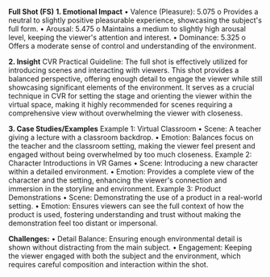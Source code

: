 **Full Shot (FS)**
**1. Emotional Impact**
•	Valence (Pleasure): 5.075
o	Provides a neutral to slightly positive pleasurable experience, showcasing the subject's full form.
•	Arousal: 5.475
o	Maintains a medium to slightly high arousal level, keeping the viewer's attention and interest.
•	Dominance: 5.325
o	Offers a moderate sense of control and understanding of the environment.

**2. Insight**
CVR Practical Guideline: The full shot is effectively utilized for introducing scenes and interacting with viewers. This shot provides a balanced perspective, offering enough detail to engage the viewer while still showcasing significant elements of the environment. It serves as a crucial technique in CVR for setting the stage and orienting the viewer within the virtual space, making it highly recommended for scenes requiring a comprehensive view without overwhelming the viewer with closeness.

**3. Case Studies/Examples**
Example 1: Virtual Classroom
•	Scene: A teacher giving a lecture with a classroom backdrop.
•	Emotion: Balances focus on the teacher and the classroom setting, making the viewer feel present and engaged without being overwhelmed by too much closeness.
Example 2: Character Introductions in VR Games
•	Scene: Introducing a new character within a detailed environment.
•	Emotion: Provides a complete view of the character and the setting, enhancing the viewer's connection and immersion in the storyline and environment.
Example 3: Product Demonstrations
•	Scene: Demonstrating the use of a product in a real-world setting.
•	Emotion: Ensures viewers can see the full context of how the product is used, fostering understanding and trust without making the demonstration feel too distant or impersonal.

**Challenges:**
•	Detail Balance: Ensuring enough environmental detail is shown without distracting from the main subject.
•	Engagement: Keeping the viewer engaged with both the subject and the environment, which requires careful composition and interaction within the shot.
